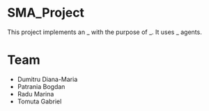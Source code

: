 # SMA_Project
This project implements an _ with the purpose of _. It uses _ agents.

# Team
 - Dumitru Diana-Maria
 - Patrania Bogdan
 - Radu Marina
 - Tomuta Gabriel


